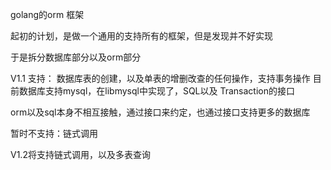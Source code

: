 golang的orm 框架

起初的计划，是做一个通用的支持所有的框架，但是发现并不好实现

于是拆分数据库部分以及orm部分

V1.1
支持：
数据库表的创建，以及单表的增删改查的任何操作，支持事务操作
目前数据库支持mysql，在libmysql中实现了，SQL以及 Transaction的接口

orm以及sql本身不相互接触，通过接口来约定，也通过接口支持更多的数据库

暂时不支持：链式调用

V1.2将支持链式调用，以及多表查询